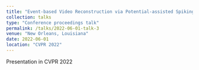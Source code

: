 ```yaml
---
title: "Event-based Video Reconstruction via Potential-assisted Spiking Neural Network"
collection: talks
type: "Conference proceedings talk"
permalink: /talks/2022-06-01-talk-3
venue: "New Orleans, Louisiana"
date: 2022-06-01
location: "CVPR 2022"
---
```


Presentation in CVPR 2022
